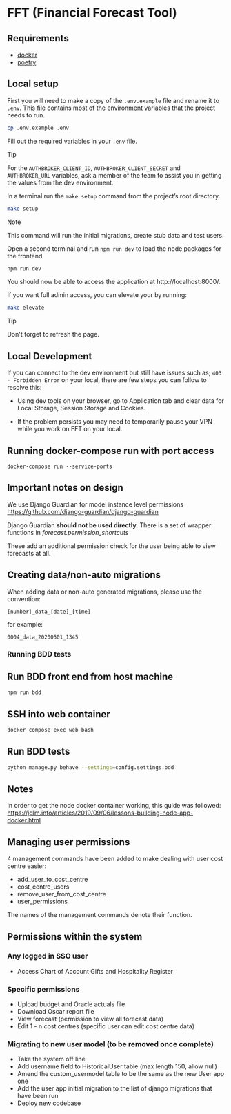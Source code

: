 # FFT (Financial Forecast Tool)

## Requirements

- [docker](https://docs.docker.com/engine/install/)
- [poetry](https://python-poetry.org/docs/#installation)

## Local setup

First you will need to make a copy of the `.env.example` file and rename it to `.env`.
This file contains most of the environment variables that the project needs to run.

```bash
cp .env.example .env
```

Fill out the required variables in your `.env` file.

> [!TIP]
> For the `AUTHBROKER_CLIENT_ID`, `AUTHBROKER_CLIENT_SECRET` and `AUTHBROKER_URL`
> variables, ask a member of the team to assist you in getting the values from the dev
> environment.

In a terminal run the `make setup` command from the project’s root directory.

```bash
make setup
```

> [!NOTE]
> This command will run the initial migrations, create stub data and test users.

Open a second terminal and run `npm run dev` to load the node packages for the frontend.

```bash
npm run dev
```

You should now be able to access the application at http://localhost:8000/.

If you want full admin access, you can elevate your by running:

```bash
make elevate
```

> [!TIP]
> Don't forget to refresh the page.

## Local Development

If you can connect to the dev environment but still have issues such as; `403 - Forbidden Error` on your local, there are few steps you can follow to resolve this:

- Using dev tools on your browser, go to Application tab and clear data for Local Storage, Session Storage and Cookies.

- If the problem persists you may need to temporarily pause your VPN while you work on FFT on your local.

## Running docker-compose run with port access

```
docker-compose run --service-ports
```

## Important notes on design

We use Django Guardian for model instance level permissions https://github.com/django-guardian/django-guardian

Django Guardian **should not be used directly**. There is a set of wrapper functions in _forecast.permission_shortcuts_

These add an additional permission check for the user being able to view forecasts at all.

## Creating data/non-auto migrations

When adding data or non-auto generated migrations, please use the convention:

```
[number]_data_[date]_[time]
```

for example:

```
0004_data_20200501_1345
```

### Running BDD tests

## Run BDD front end from host machine

```bash
npm run bdd
```

## SSH into web container

```bash
docker compose exec web bash
```

## Run BDD tests

```bash
python manage.py behave --settings=config.settings.bdd
```

## Notes

In order to get the node docker container working, this guide was followed: https://jdlm.info/articles/2019/09/06/lessons-building-node-app-docker.html

## Managing user permissions

4 management commands have been added to make dealing with user cost centre easier:

- add_user_to_cost_centre
- cost_centre_users
- remove_user_from_cost_centre
- user_permissions

The names of the management commands denote their function.

## Permissions within the system

### Any logged in SSO user

- Access Chart of Account Gifts and Hospitality Register

### Specific permissions

- Upload budget and Oracle actuals file
- Download Oscar report file
- View forecast (permission to view all forecast data)
- Edit 1 - n cost centres (specific user can edit cost centre data)

### Migrating to new user model (to be removed once complete)

- Take the system off line
- Add username field to HistoricalUser table (max length 150, allow null)
- Amend the custom_usermodel table to be the same as the new User app one
- Add the user app initial migration to the list of django migrations that have been run
- Deploy new codebase

